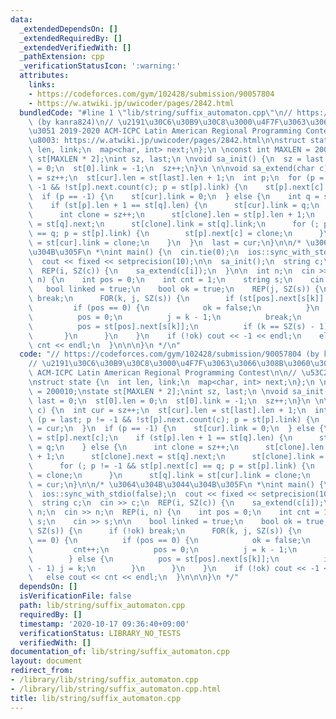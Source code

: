 ```yaml
---
data:
  _extendedDependsOn: []
  _extendedRequiredBy: []
  _extendedVerifiedWith: []
  _pathExtension: cpp
  _verificationStatusIcon: ':warning:'
  attributes:
    links:
    - https://codeforces.com/gym/102428/submission/90057804
    - https://w.atwiki.jp/uwicoder/pages/2842.html
  bundledCode: "#line 1 \"lib/string/suffix_automaton.cpp\"\n// https://codeforces.com/gym/102428/submission/90057804\
    \ (by kanra824)\n// \u2191\u30C6\u30B9\u30C8\u3000\u4F7F\u3063\u3066\u308B\u3060\
    \u3051 2019-2020 ACM-ICPC Latin American Regional Programming Contest\n\n// \u53C2\
    \u8003: https://w.atwiki.jp/uwicoder/pages/2842.html\n\nstruct state {\n  int\
    \ len, link;\n  map<char, int> next;\n};\n \nconst int MAXLEN = 200010;\nstate\
    \ st[MAXLEN * 2];\nint sz, last;\n \nvoid sa_init() {\n  sz = last = 0;\n  st[0].len\
    \ = 0;\n  st[0].link = -1;\n  sz++;\n}\n \n\nvoid sa_extend(char c) {\n  int cur\
    \ = sz++;\n  st[cur].len = st[last].len + 1;\n  int p;\n  for (p = last; p !=\
    \ -1 && !st[p].next.count(c); p = st[p].link) {\n    st[p].next[c] = cur;\n  }\n\
    \  if (p == -1) {\n    st[cur].link = 0;\n  } else {\n    int q = st[p].next[c];\n\
    \    if (st[p].len + 1 == st[q].len) {\n      st[cur].link = q;\n    } else {\n\
    \      int clone = sz++;\n      st[clone].len = st[p].len + 1;\n      st[clone].next\
    \ = st[q].next;\n      st[clone].link = st[q].link;\n      for (; p != -1 && st[p].next[c]\
    \ == q; p = st[p].link) {\n        st[p].next[c] = clone;\n      }\n      st[q].link\
    \ = st[cur].link = clone;\n    }\n  }\n  last = cur;\n}\n\n/* \u3064\u304B\u3044\
    \u304B\u305F\n *\nint main() {\n  cin.tie(0);\n  ios::sync_with_stdio(false);\n\
    \  cout << fixed << setprecision(10);\n\n  sa_init();\n  string c;\n  cin >> c;\n\
    \  REP(i, SZ(c)) {\n    sa_extend(c[i]);\n  }\n\n  int n;\n  cin >> n;\n  REP(i,\
    \ n) {\n    int pos = 0;\n    int cnt = 1;\n    string s;\n    cin >> s;\n\n \
    \   bool linked = true;\n    bool ok = true;\n    REP(j, SZ(s)) {\n      if (!ok)\
    \ break;\n      FOR(k, j, SZ(s)) {\n        if (st[pos].next[s[k]] == 0) {\n \
    \         if (pos == 0) {\n            ok = false;\n          }\n          cnt++;\n\
    \          pos = 0;\n          j = k - 1;\n          break;\n        } else {\n\
    \          pos = st[pos].next[s[k]];\n          if (k == SZ(s) - 1) j = k;\n \
    \       }\n      }\n    }\n    if (!ok) cout << -1 << endl;\n    else cout <<\
    \ cnt << endl;\n  }\n\n\n}\n */\n"
  code: "// https://codeforces.com/gym/102428/submission/90057804 (by kanra824)\n\
    // \u2191\u30C6\u30B9\u30C8\u3000\u4F7F\u3063\u3066\u308B\u3060\u3051 2019-2020\
    \ ACM-ICPC Latin American Regional Programming Contest\n\n// \u53C2\u8003: https://w.atwiki.jp/uwicoder/pages/2842.html\n\
    \nstruct state {\n  int len, link;\n  map<char, int> next;\n};\n \nconst int MAXLEN\
    \ = 200010;\nstate st[MAXLEN * 2];\nint sz, last;\n \nvoid sa_init() {\n  sz =\
    \ last = 0;\n  st[0].len = 0;\n  st[0].link = -1;\n  sz++;\n}\n \n\nvoid sa_extend(char\
    \ c) {\n  int cur = sz++;\n  st[cur].len = st[last].len + 1;\n  int p;\n  for\
    \ (p = last; p != -1 && !st[p].next.count(c); p = st[p].link) {\n    st[p].next[c]\
    \ = cur;\n  }\n  if (p == -1) {\n    st[cur].link = 0;\n  } else {\n    int q\
    \ = st[p].next[c];\n    if (st[p].len + 1 == st[q].len) {\n      st[cur].link\
    \ = q;\n    } else {\n      int clone = sz++;\n      st[clone].len = st[p].len\
    \ + 1;\n      st[clone].next = st[q].next;\n      st[clone].link = st[q].link;\n\
    \      for (; p != -1 && st[p].next[c] == q; p = st[p].link) {\n        st[p].next[c]\
    \ = clone;\n      }\n      st[q].link = st[cur].link = clone;\n    }\n  }\n  last\
    \ = cur;\n}\n\n/* \u3064\u304B\u3044\u304B\u305F\n *\nint main() {\n  cin.tie(0);\n\
    \  ios::sync_with_stdio(false);\n  cout << fixed << setprecision(10);\n\n  sa_init();\n\
    \  string c;\n  cin >> c;\n  REP(i, SZ(c)) {\n    sa_extend(c[i]);\n  }\n\n  int\
    \ n;\n  cin >> n;\n  REP(i, n) {\n    int pos = 0;\n    int cnt = 1;\n    string\
    \ s;\n    cin >> s;\n\n    bool linked = true;\n    bool ok = true;\n    REP(j,\
    \ SZ(s)) {\n      if (!ok) break;\n      FOR(k, j, SZ(s)) {\n        if (st[pos].next[s[k]]\
    \ == 0) {\n          if (pos == 0) {\n            ok = false;\n          }\n \
    \         cnt++;\n          pos = 0;\n          j = k - 1;\n          break;\n\
    \        } else {\n          pos = st[pos].next[s[k]];\n          if (k == SZ(s)\
    \ - 1) j = k;\n        }\n      }\n    }\n    if (!ok) cout << -1 << endl;\n \
    \   else cout << cnt << endl;\n  }\n\n\n}\n */"
  dependsOn: []
  isVerificationFile: false
  path: lib/string/suffix_automaton.cpp
  requiredBy: []
  timestamp: '2020-10-17 09:36:40+09:00'
  verificationStatus: LIBRARY_NO_TESTS
  verifiedWith: []
documentation_of: lib/string/suffix_automaton.cpp
layout: document
redirect_from:
- /library/lib/string/suffix_automaton.cpp
- /library/lib/string/suffix_automaton.cpp.html
title: lib/string/suffix_automaton.cpp
---
```

